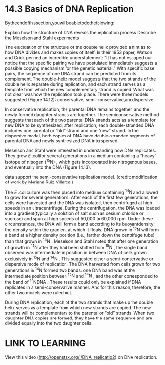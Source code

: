 # 14.3 Basics of DNA Replication

Bytheendofthissection,youwil beabletodothefolowing:

Explain how the structure of DNA reveals the replication process Describe the Meselson and Stahl experiments

The elucidation of the structure of the double helix provided a hint as to how DNA divides and makes copies of itself. In their 1953 paper, Watson and Crick penned an incredible understatement: "It has not escaped our notice that the specific pairing we have postulated immediately suggests a possible copying mechanism for the genetic material." With specific base pairs, the sequence of one DNA strand can be predicted from its complement. The double-helix model suggests that the two strands of the double helix separate during replication, and each strand serves as a template from which the new complementary strand is copied. What was not clear was how the replication took place. There were three models suggested (Figure 14.12): conservative, semi-conservative,anddispersive.

In conservative replication, the parental DNA remains together, and the newly formed daughter strands are together. The semiconservative method suggests that each of the two parental DNA strands acts as a template for new DNA to be synthesized; after replication, each double-stranded DNA includes one parental or “old” strand and one “new” strand. In the dispersive model, both copies of DNA have double-stranded segments of parental DNA and newly synthesized DNA interspersed.

Meselson and Stahl were interested in understanding how DNA replicates. They grew $E$ .colifor several generations in a medium containing a “heavy” isotope of nitrogen $( ^ { 1 5 } \mathrm { N } )$ , which gets incorporated into nitrogenous bases, and eventually into the DNA (Figure 14.13).

data support the semi-conservative replication model. (credit: modification of work by Mariana Ruiz Villareal)

The $E$ .coliculture was then placed into medium containing $^ { 1 4 } \mathrm { N }$ and allowed to grow for several generations. After each of the first few generations, the cells were harvested and the DNA was isolated, then centrifuged at high speeds in an ultracentrifuge. During the centrifugation, the DNA was loaded into a gradient(typically a solution of salt such as cesium chloride or sucrose) and spun at high speeds of 50,000 to 60,000 rpm. Under these circumstances, the DNA will form a band according to its buoyantdensity: the density within the gradient at which it floats. DNA grown in $^ { 1 5 } \mathrm { N }$ will form a band at a higher density position (i.e., farther down the centrifuge tube) than that grown in $^ { 1 4 } \mathrm { N }$ . Meselson and Stahl noted that after one generation of growth in $^ { 1 4 } \mathrm { N }$ after they had been shifted from $^ { 1 5 } \mathrm { N }$ , the single band observed was intermediate in position in between DNA of cells grown exclusively in $^ { 1 5 } \mathrm { N }$ and $^ { 1 4 } \mathrm { N }$ . This suggested either a semi-conservative or dispersive mode of replication. The DNA harvested from cells grown for two generations in $^ { 1 4 } \mathrm { N }$ formed two bands: one DNA band was at the intermediate position between $^ { 1 5 } \mathrm { N }$ and $^ { 1 4 } \mathrm { N }$ , and the other corresponded to the band of $^ { 1 4 } \mathrm { N } \mathrm { D N A }$ . These results could only be explained if DNA replicates in a semi-conservative manner. And for this reason, therefore, the other two models were ruled out.

During DNA replication, each of the two strands that make up the double helix serves as a template from which new strands are copied. The new strands will be complementary to the parental or “old” strands. When two daughter DNA copies are formed, they have the same sequence and are divided equally into the two daughter cells.

# LINK TO LEARNING

View this video (http://openstax.org/l/DNA_replicatio2) on DNA replication.